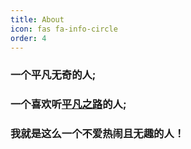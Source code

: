 ```yaml
---
title: About
icon: fas fa-info-circle
order: 4
---
```


### 一个平凡无奇的人;

### 一个喜欢听[平凡之路](https://open.spotify.com/track/3YFGh5Kga1K40yUhuCVffM?si=355c9ce582e94118)的人;

### 我就是这么一个不爱热闹且无趣的人！




